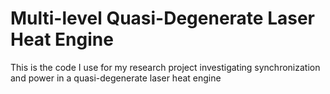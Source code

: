 # Multi-level Quasi-Degenerate Laser Heat Engine
This is the code I use for my research project investigating synchronization and power in a quasi-degenerate laser heat engine
